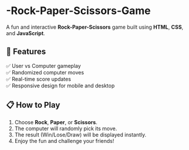 # -Rock-Paper-Scissors-Game
A fun and interactive **Rock-Paper-Scissors** game built using **HTML**, **CSS**, and **JavaScript**.

## 🚀 Features
✅ User vs Computer gameplay  
✅ Randomized computer moves  
✅ Real-time score updates  
✅ Responsive design for mobile and desktop  

## 📋 How to Play
1. Choose **Rock**, **Paper**, or **Scissors**.
2. The computer will randomly pick its move.
3. The result (Win/Lose/Draw) will be displayed instantly.
4. Enjoy the fun and challenge your friends!
